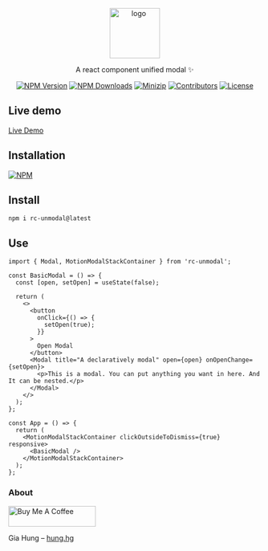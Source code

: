 <p align="center">
<a href="https://www.npmjs.com/package/rc-unmodal" target="_blank" rel="noopener noreferrer">
<img src="https://api.iconify.design/carbon:carousel-horizontal.svg?color=%2361d7ff" alt="logo" width='100'/></a>
</p>

<p align="center">
 A react component unified modal ✨
</p>

<p align="center">
  <a href="https://www.npmjs.com/package/rc-unmodal" target="_blank" rel="noopener noreferrer"><img src="https://badge.fury.io/js/rc-unmodal.svg" alt="NPM Version" /></a>
  <a href="https://www.npmjs.com/package/rc-unmodal" target="_blank" rel="noopener noreferrer"><img src="https://img.shields.io/npm/dt/rc-unmodal.svg?logo=npm" alt="NPM Downloads" /></a>
  <a href="https://bundlephobia.com/result?p=rc-unmodal" target="_blank" rel="noopener noreferrer"><img src="https://img.shields.io/bundlephobia/minzip/rc-unmodal" alt="Minizip" /></a>
  <a href="https://github.com/hunghg255/rc-unmodal/graphs/contributors" target="_blank" rel="noopener noreferrer"><img src="https://img.shields.io/badge/all_contributors-1-orange.svg" alt="Contributors" /></a>
  <a href="https://github.com/hunghg255/rc-unmodal/blob/main/LICENSE" target="_blank" rel="noopener noreferrer"><img src="https://badgen.net/github/license/hunghg255/rc-unmodal" alt="License" /></a>
</p>

## Live demo

[Live Demo](https://rc-unmodal.vercel.app/)

## Installation

[![NPM](https://nodei.co/npm/rc-unmodal.png?compact=true)](https://nodei.co/npm/rc-unmodal/)

## Install

```
npm i rc-unmodal@latest
```

## Use

```tsx
import { Modal, MotionModalStackContainer } from 'rc-unmodal';

const BasicModal = () => {
  const [open, setOpen] = useState(false);

  return (
    <>
      <button
        onClick={() => {
          setOpen(true);
        }}
      >
        Open Modal
      </button>
      <Modal title="A declaratively modal" open={open} onOpenChange={setOpen}>
        <p>This is a modal. You can put anything you want in here. And It can be nested.</p>
      </Modal>
    </>
  );
};

const App = () => {
  return (
    <MotionModalStackContainer clickOutsideToDismiss={true} responsive>
      <BasicModal />
    </MotionModalStackContainer>
  );
};
```

### About

<a href="https://www.buymeacoffee.com/hunghg255" target="_blank"><img src="https://cdn.buymeacoffee.com/buttons/default-orange.png" alt="Buy Me A Coffee" height="41" width="174"></a>

Gia Hung – [hung.hg](https://hung.thedev.id)

